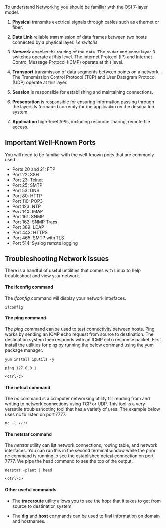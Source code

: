 To understand Networking you should be familiar with the OSI 7-layer model.

1. **Physical** transmits electrical signals through cables such as ethernet or fiber.

2. **Data Link** reliable transmission of data frames between two hosts connected by a physical layer. *i.e switchs*

3. **Network** enables the routing of the data. The router and some layer 3 switches operate at this level. The Internet Protocol (IP) and Internet Control Message Protocol (ICMP) operate at this level. 
 
4. **Transport** transmission of data segments between points on a network. The Transmission Control Protocol (TCP) and User Datagram Protocol (UDP) operate at this layer. 

5. **Session** is responsible for establishing and maintaining connections.

6. **Presentation** is responsible for ensuring information passing through the layers is formatted correctly for the application on the destination system.

7. **Application** high-level APIs, including resource sharing, remote file access.

## Important Well-Known Ports

You will need to be familiar with the well-known ports that are commonly used.

- Ports 20 and 21: FTP
- Port 22: SSH
- Port 23: Telnet
- Port 25: SMTP
- Port 53: DNS
- Port 80: HTTP
- Port 110: POP3
- Port 123: NTP
- Port 143: IMAP
- Port 161: SNMP
- Port 162: SNMP Traps
- Port 389: LDAP
- Port 443: HTTPS
- Port 465: SMTP with TLS
- Port 514: Syslog remote logging

## Troubleshooting Network Issues

There is a handful of useful untilities that comes with Linux to help troubleshoot and view your network. 

#### The ifconfig command

The *ifconfig* command will display your network interfaces.

```execute
ifconfig
```

#### The ping command

The *ping* command can be used to test connectivity between hosts. Ping works by sending an ICMP echo request from source to destination. The destination system then responds with an ICMP echo response packet. First install the utilities for ping by running the below command using the yum package manager. 

```execute
yum install iputils -y
```

```execute
ping 127.0.0.1
```

```execute
<ctrl-c>
```

#### The netcat command

The *nc* command  is a computer networking utility for reading from and writing to network connections using TCP or UDP. This tool is a very versatile troubleshooting tool that has a variety of uses. The example below uses nc to listen on port 7777.

```execute-1
nc -l 7777
```

#### The netstat command

The *netstat* utility can list network connections, routing table, and network interfaces. You can run this in the second terminal window while the prior nc command is running to see the established netcat connection on port 7777. We pipe the head command to see the top of the output. 

```execute-2
netstat -plant | head
```

```execute-1
<ctrl-c>
```

#### Other useful commands

- The **traceroute** utility allows you to see the hops that it takes to get from source to destination system.

- The **dig** and **host** commands can be used to find information on domain and hostnames. 